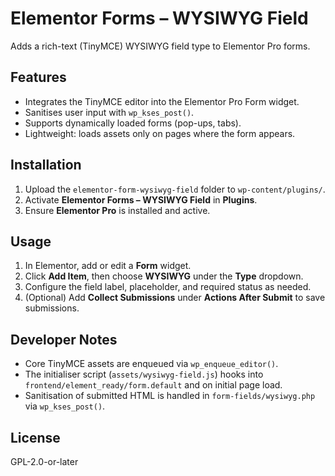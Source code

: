 # Elementor Forms – WYSIWYG Field

Adds a rich-text (TinyMCE) WYSIWYG field type to Elementor Pro forms.

## Features

- Integrates the TinyMCE editor into the Elementor Pro Form widget.
- Sanitises user input with `wp_kses_post()`.
- Supports dynamically loaded forms (pop-ups, tabs).
- Lightweight: loads assets only on pages where the form appears.

## Installation

1. Upload the `elementor-form-wysiwyg-field` folder to `wp-content/plugins/`.
2. Activate **Elementor Forms – WYSIWYG Field** in **Plugins**.
3. Ensure **Elementor Pro** is installed and active.

## Usage

1. In Elementor, add or edit a **Form** widget.
2. Click **Add Item**, then choose **WYSIWYG** under the **Type** dropdown.
3. Configure the field label, placeholder, and required status as needed.
4. (Optional) Add **Collect Submissions** under **Actions After Submit** to save submissions.

## Developer Notes

- Core TinyMCE assets are enqueued via `wp_enqueue_editor()`.
- The initialiser script (`assets/wysiwyg-field.js`) hooks into `frontend/element_ready/form.default` and on initial page load.
- Sanitisation of submitted HTML is handled in `form-fields/wysiwyg.php` via `wp_kses_post()`.

## License

GPL-2.0-or-later